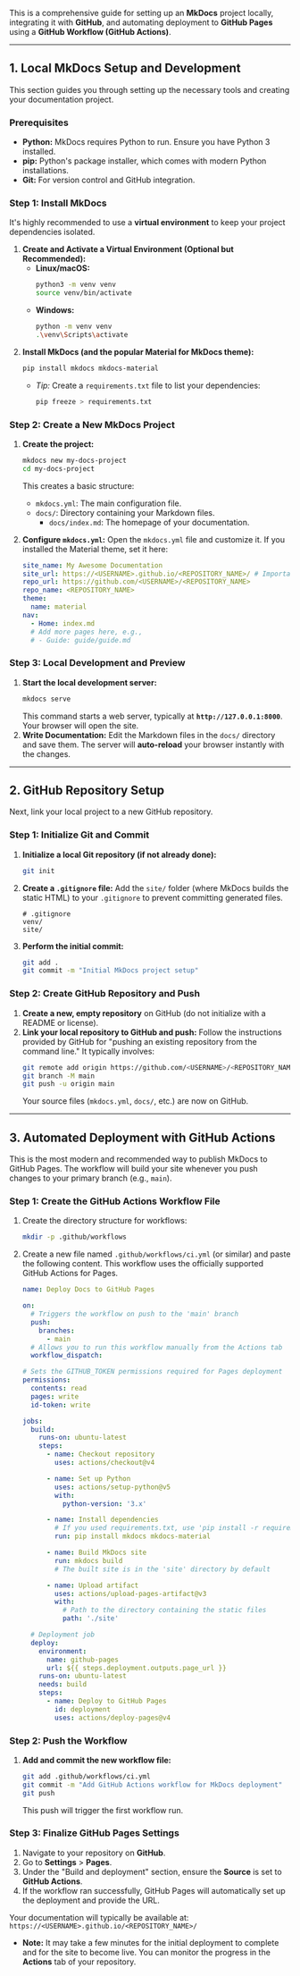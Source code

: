 This is a comprehensive guide for setting up an **MkDocs** project locally, integrating it with **GitHub**, and automating deployment to **GitHub Pages** using a **GitHub Workflow (GitHub Actions)**.

-----

## 1\. Local MkDocs Setup and Development

This section guides you through setting up the necessary tools and creating your documentation project.

### Prerequisites

  * **Python:** MkDocs requires Python to run. Ensure you have Python 3 installed.
  * **pip:** Python's package installer, which comes with modern Python installations.
  * **Git:** For version control and GitHub integration.

### Step 1: Install MkDocs

It's highly recommended to use a **virtual environment** to keep your project dependencies isolated.

1.  **Create and Activate a Virtual Environment (Optional but Recommended):**
      * **Linux/macOS:**
        ```bash
        python3 -m venv venv
        source venv/bin/activate
        ```
      * **Windows:**
        ```bash
        python -m venv venv
        .\venv\Scripts\activate
        ```
2.  **Install MkDocs (and the popular Material for MkDocs theme):**
    ```bash
    pip install mkdocs mkdocs-material
    ```
      * *Tip:* Create a `requirements.txt` file to list your dependencies:
        ```bash
        pip freeze > requirements.txt
        ```

### Step 2: Create a New MkDocs Project

1.  **Create the project:**

    ```bash
    mkdocs new my-docs-project
    cd my-docs-project
    ```

    This creates a basic structure:

      * `mkdocs.yml`: The main configuration file.
      * `docs/`: Directory containing your Markdown files.
          * `docs/index.md`: The homepage of your documentation.

2.  **Configure `mkdocs.yml`:**
    Open the `mkdocs.yml` file and customize it. If you installed the Material theme, set it here:

    ```yaml
    site_name: My Awesome Documentation
    site_url: https://<USERNAME>.github.io/<REPOSITORY_NAME>/ # Important for GitHub Pages
    repo_url: https://github.com/<USERNAME>/<REPOSITORY_NAME>
    repo_name: <REPOSITORY_NAME>
    theme:
      name: material
    nav:
      - Home: index.md
      # Add more pages here, e.g.,
      # - Guide: guide/guide.md
    ```

### Step 3: Local Development and Preview

1.  **Start the local development server:**
    ```bash
    mkdocs serve
    ```
    This command starts a web server, typically at **`http://127.0.0.1:8000`**. Your browser will open the site.
2.  **Write Documentation:** Edit the Markdown files in the `docs/` directory and save them. The server will **auto-reload** your browser instantly with the changes.

-----

## 2\. GitHub Repository Setup

Next, link your local project to a new GitHub repository.

### Step 1: Initialize Git and Commit

1.  **Initialize a local Git repository (if not already done):**
    ```bash
    git init
    ```
2.  **Create a `.gitignore` file:**
    Add the `site/` folder (where MkDocs builds the static HTML) to your `.gitignore` to prevent committing generated files.
    ```
    # .gitignore
    venv/
    site/
    ```
3.  **Perform the initial commit:**
    ```bash
    git add .
    git commit -m "Initial MkDocs project setup"
    ```

### Step 2: Create GitHub Repository and Push

1.  **Create a new, empty repository** on GitHub (do not initialize with a README or license).
2.  **Link your local repository to GitHub and push:**
    Follow the instructions provided by GitHub for "pushing an existing repository from the command line." It typically involves:
    ```bash
    git remote add origin https://github.com/<USERNAME>/<REPOSITORY_NAME>.git
    git branch -M main
    git push -u origin main
    ```
    Your source files (`mkdocs.yml`, `docs/`, etc.) are now on GitHub.

-----

## 3\. Automated Deployment with GitHub Actions

This is the most modern and recommended way to publish MkDocs to GitHub Pages. The workflow will build your site whenever you push changes to your primary branch (e.g., `main`).

### Step 1: Create the GitHub Actions Workflow File

1.  Create the directory structure for workflows:

    ```bash
    mkdir -p .github/workflows
    ```

2.  Create a new file named `.github/workflows/ci.yml` (or similar) and paste the following content. This workflow uses the officially supported GitHub Actions for Pages.

    ```yaml
    name: Deploy Docs to GitHub Pages

    on:
      # Triggers the workflow on push to the 'main' branch
      push:
        branches:
          - main
      # Allows you to run this workflow manually from the Actions tab
      workflow_dispatch:

    # Sets the GITHUB_TOKEN permissions required for Pages deployment
    permissions:
      contents: read
      pages: write
      id-token: write

    jobs:
      build:
        runs-on: ubuntu-latest
        steps:
          - name: Checkout repository
            uses: actions/checkout@v4

          - name: Set up Python
            uses: actions/setup-python@v5
            with:
              python-version: '3.x'

          - name: Install dependencies
            # If you used requirements.txt, use 'pip install -r requirements.txt'
            run: pip install mkdocs mkdocs-material

          - name: Build MkDocs site
            run: mkdocs build
            # The built site is in the 'site' directory by default

          - name: Upload artifact
            uses: actions/upload-pages-artifact@v3
            with:
              # Path to the directory containing the static files
              path: './site'

      # Deployment job
      deploy:
        environment:
          name: github-pages
          url: ${{ steps.deployment.outputs.page_url }}
        runs-on: ubuntu-latest
        needs: build
        steps:
          - name: Deploy to GitHub Pages
            id: deployment
            uses: actions/deploy-pages@v4
    ```

### Step 2: Push the Workflow

1.  **Add and commit the new workflow file:**
    ```bash
    git add .github/workflows/ci.yml
    git commit -m "Add GitHub Actions workflow for MkDocs deployment"
    git push
    ```
    This push will trigger the first workflow run.

### Step 3: Finalize GitHub Pages Settings

1.  Navigate to your repository on **GitHub**.
2.  Go to **Settings** \> **Pages**.
3.  Under the "Build and deployment" section, ensure the **Source** is set to **GitHub Actions**.
4.  If the workflow ran successfully, GitHub Pages will automatically set up the deployment and provide the URL.

Your documentation will typically be available at:
`https://<USERNAME>.github.io/<REPOSITORY_NAME>/`

  * **Note:** It may take a few minutes for the initial deployment to complete and for the site to become live. You can monitor the progress in the **Actions** tab of your repository.